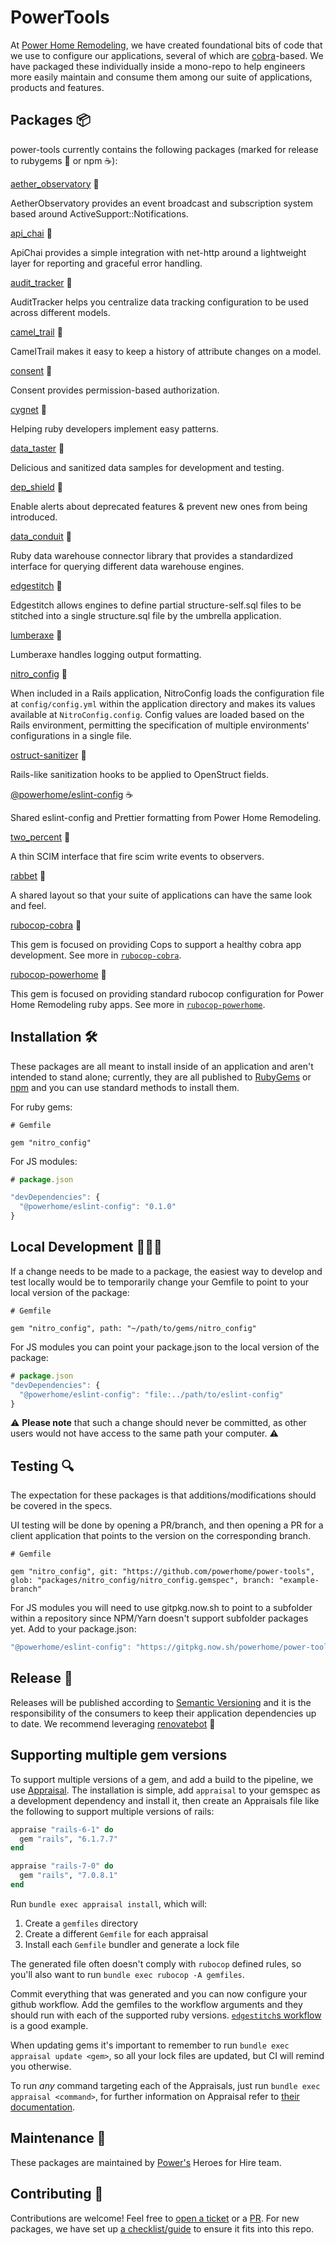 # PowerTools

At [Power Home Remodeling](https://powerhrg.com/), we have created foundational bits of code that we use to configure our applications, several of which are [cobra](https://cbra.info/)-based. We have packaged these individually inside a mono-repo to help engineers more easily maintain and consume them among our suite of applications, products and features.

## Packages 📦

power-tools currently contains the following packages (marked for release to rubygems 💎 or npm ☕️):

[aether_observatory](https://github.com/powerhome/power-tools/blob/main/packages/aether_observatory/docs/README.md) 💎

AetherObservatory provides an event broadcast and subscription system based around ActiveSupport::Notifications.

[api_chai](https://github.com/powerhome/power-tools/blob/main/packages/api_chai/docs/README.md) 💎

ApiChai provides a simple integration with net-http around a lightweight layer for reporting and graceful error handling.

[audit_tracker](https://github.com/powerhome/power-tools/blob/main/packages/audit_tracker/docs/README.md) 💎

AuditTracker helps you centralize data tracking configuration to be used across different models.

[camel_trail](https://github.com/powerhome/power-tools/blob/main/packages/camel_trail/docs/README.md) 💎

CamelTrail makes it easy to keep a history of attribute changes on a model.

[consent](https://github.com/powerhome/power-tools/blob/main/packages/consent/docs/README.md) 💎

Consent provides permission-based authorization.

[cygnet](https://github.com/powerhome/power-tools/blob/main/packages/cygnet/docs/README.md) 💎

Helping ruby developers implement easy patterns.

[data_taster](https://github.com/powerhome/power-tools/blob/main/packages/data_taster/docs/README.md) 💎

Delicious and sanitized data samples for development and testing.

[dep_shield](https://github.com/powerhome/power-tools/blob/main/packages/dep_shield/docs/README.md) 💎

Enable alerts about deprecated features & prevent new ones from being introduced.

[data_conduit](https://github.com/powerhome/power-tools/blob/main/packages/data_conduit/docs/README.md) 💎

 Ruby data warehouse connector library that provides a standardized interface for querying different data warehouse engines.

[edgestitch](https://github.com/powerhome/power-tools/blob/main/packages/edgestitch/docs/README.md) 💎

Edgestitch allows engines to define partial structure-self.sql files to be stitched into a single structure.sql file by the umbrella application.

[lumberaxe](https://github.com/powerhome/power-tools/blob/main/packages/lumberaxe/docs/README.md) 💎

Lumberaxe handles logging output formatting.

[nitro_config](https://github.com/powerhome/power-tools/blob/main/packages/nitro_config/docs/README.md) 💎

When included in a Rails application, NitroConfig loads the configuration file at `config/config.yml` within the application directory and makes its values available at `NitroConfig.config`. Config values are loaded based on the Rails environment, permitting the specification of multiple environments' configurations in a single file.

[ostruct-sanitizer](https://github.com/powerhome/power-tools/blob/main/packages/ostruct-sanitizer/docs/README.md) 💎

Rails-like sanitization hooks to be applied to OpenStruct fields.

[@powerhome/eslint-config](https://github.com/powerhome/power-tools/blob/main/packages/eslint-config/docs/README.md) ☕️

Shared eslint-config and Prettier formatting from Power Home Remodeling.

[two_percent](https://github.com/powerhome/power-tools/blob/main/packages/two_percent/docs/README.md) 💎

A thin SCIM interface that fire scim write events to observers.

[rabbet](https://github.com/powerhome/power-tools/blob/main/packages/rabbet/docs/README.md) 💎

A shared layout so that your suite of applications can have the same look and feel.

[rubocop-cobra](https://github.com/powerhome/power-tools/blob/main/packages/rubocop-cobra/docs/README.md) 💎

This gem is focused on providing Cops to support a healthy cobra app development. See more in [`rubocop-cobra`](../packages/rubocop-cobra).

[rubocop-powerhome](https://github.com/powerhome/power-tools/blob/main/packages/rubocop-powerhome/docs/README.md) 💎

This gem is focused on providing standard rubocop configuration for Power Home Remodeling ruby apps. See more in [`rubocop-powerhome`](../packages/rubocop-powerhome).

## Installation 🛠

These packages are all meant to install inside of an application and aren't intended to stand alone; currently, they are all published to [RubyGems](https://rubygems.org/) or [npm](https://www.npmjs.com/) and you can use standard methods to install them.

For ruby gems:
```ruby=
# Gemfile

gem "nitro_config"
```

For JS modules:
```js
# package.json

"devDependencies": {
  "@powerhome/eslint-config": "0.1.0"
}
```

## Local Development 👩🏽‍💻

If a change needs to be made to a package, the easiest way to develop and test locally would be to temporarily change your Gemfile to point to your local version of the package:

```ruby=
# Gemfile

gem "nitro_config", path: "~/path/to/gems/nitro_config"
```

For JS modules you can point your package.json to the local version of the package:
```js
# package.json
"devDependencies": {
  "@powerhome/eslint-config": "file:../path/to/eslint-config"
}
```

⚠️ <b>Please note</b> that such a change should never be committed, as other users would not have access to the same path your computer. ⚠️

## Testing 🔍

The expectation for these packages is that additions/modifications should be covered in the specs.

UI testing will be done by opening a PR/branch, and then opening a PR for a client application that points to the version on the corresponding branch.

```ruby=
# Gemfile

gem "nitro_config", git: "https://github.com/powerhome/power-tools", glob: "packages/nitro_config/nitro_config.gemspec", branch: "example-branch"
```

For JS modules you will need to use gitpkg.now.sh to point to a subfolder within a repository since NPM/Yarn doesn't support subfolder packages yet. Add to your package.json:
```js
"@powerhome/eslint-config": "https://gitpkg.now.sh/powerhome/power-tools/packages/eslint-config?<branch-name>",
```


## Release 🚀

Releases will be published according to [Semantic Versioning](https://semver.org/) and it is the responsibility of the consumers to keep their application dependencies up to date. We recommend leveraging [renovatebot](https://github.com/renovatebot/renovate) 🤖

## Supporting multiple gem versions

To support multiple versions of a gem, and add a build to the pipeline, we use [Appraisal](https://github.com/thoughtbot/appraisal). The installation is simple, add `appraisal` to your gemspec as a development dependency and install it, then create an Appraisals file like the following to support multiple versions of rails:

```ruby
appraise "rails-6-1" do
  gem "rails", "6.1.7.7"
end

appraise "rails-7-0" do
  gem "rails", "7.0.8.1"
end
```

Run `bundle exec appraisal install`, which will:

1. Create a `gemfiles` directory
1. Create a different `Gemfile` for each appraisal
1. Install each `Gemfile` bundler and generate a lock file

The generated file often doesn't comply with `rubocop` defined rules, so you'll also want to run `bundle exec rubocop -A gemfiles`.

Commit everything that was generated and you can now configure your github workflow. Add the gemfiles to the workflow arguments and they should run with each of the supported ruby versions. [`edgestitch`s workflow](.github/workflows/edgestitch.yml) is a good example.

When updating gems it's important to remember to run `bundle exec appraisal update <gem>`, so all your lock files are updated, but CI will remind you otherwise.

To run *any* command targeting each of the Appraisals, just run `bundle exec appraisal <command>`, for further information on Appraisal refer to [their documentation](https://github.com/thoughtbot/appraisal).

## Maintenance 🚧

These packages are maintained by [Power's](https://github.com/powerhome) Heroes for Hire team.

## Contributing 💙

Contributions are welcome! Feel free to [open a ticket](https://github.com/powerhome/power-tools/issues/new) or a [PR](https://github.com/powerhome/power-tools/pulls). For new packages, we have set up [a checklist/guide](./CONTRIBUTING.md) to ensure it fits into this repo.
